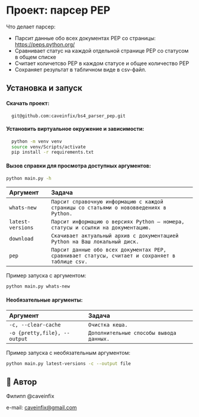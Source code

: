 
# Проект: парсер PEP

Что делает парсер:
- Парсит данные обо всех документах PEP со страницы: https://peps.python.org/
- Сравнивает статус на каждой отдельной странице PEP со статусом в общем списке
- Считает количетсво PEP в каждом статусе и общее количество PEP
- Сохраняет результат в табличном виде в csv-файл.



## Установка и запуск

#### Скачать проект:

```http
  git@github.com:caveinfix/bs4_parser_pep.git
```

#### Установить виртуальное окружение и зависимости:

```bash
  python -m venv venv
  source venv/Scripts/activate
  pip install -r requirements.txt
```


#### Вызов справки для просмотра доступных аргументов:
```bash
python main.py -h
```

| Аргумент | Задача     |
| :-------- | :------- | 
| `whats-new`      | `Парсит справочную информацию с каждой страницы со статьями о нововведениях в Python.` |
| `latest-versions`      | `Парсит информацию о версиях Python — номера, статусы и ссылки на документацию.` |
| `download`      | `Cкачивает актуальный архив с документацией Python на Ваш локальный диск.` |
| `pep`      | `Парсит данные обо всех документах PEP, сравнивает статусы, считает и сохраняет в таблице csv.` |

Пример запуска с аргументом:
```bash
python main.py whats-new
```

#### Необязательные аргументы:
| Аргумент | Задача     |
| :-------- | :------- | 
| `-c, --clear-cache`      | `Очистка кеша.` |
| `-o {pretty,file}, --output`      | `Дополнительные способы вывода данных.` |

Пример запуска с необязательным аргументом:
```bash
python main.py latest-versions -c --output file
```
## 🚀 Автор
Филипп @caveinfix

e-mail: caveinfix@gmail.com